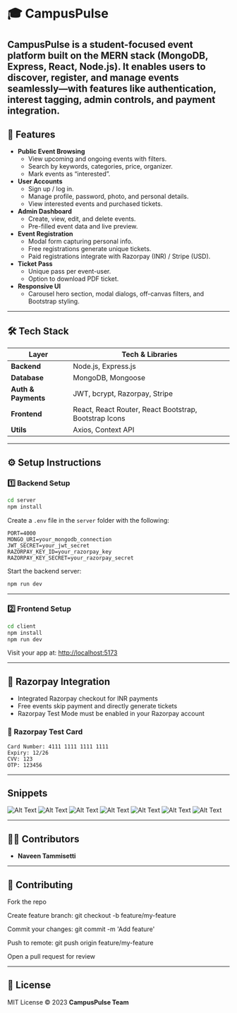 # 🎓 CampusPulse

**CampusPulse** is a student-focused event platform built on the MERN stack (MongoDB, Express, React, Node.js). It enables users to discover, register, and manage events seamlessly—with features like authentication, interest tagging, admin controls, and payment integration.
---
## 🚀 Features

- **Public Event Browsing**
  - View upcoming and ongoing events with filters.
  - Search by keywords, categories, price, organizer.
  - Mark events as “interested”.
- **User Accounts**
  - Sign up / log in.
  - Manage profile, password, photo, and personal details.
  - View interested events and purchased tickets.
- **Admin Dashboard**
  - Create, view, edit, and delete events.
  - Pre-filled event data and live preview.
- **Event Registration**
  - Modal form capturing personal info.
  - Free registrations generate unique tickets.
  - Paid registrations integrate with Razorpay (INR) / Stripe (USD).
- **Ticket Pass**
  - Unique pass per event-user.
  - Option to download PDF ticket.
- **Responsive UI**
  - Carousel hero section, modal dialogs, off-canvas filters, and Bootstrap styling.


---

## 🛠 Tech Stack


| Layer            | Tech & Libraries |
|-----------------|------------------|
| **Backend**      | Node.js, Express.js |
| **Database**     | MongoDB, Mongoose |
| **Auth & Payments** | JWT, bcrypt, Razorpay, Stripe |
| **Frontend**     | React, React Router, React Bootstrap, Bootstrap Icons |
| **Utils**        | Axios, Context API |

---

## ⚙️ Setup Instructions

### 1️⃣ Backend Setup

```bash
cd server
npm install
```

Create a `.env` file in the `server` folder with the following:

```env
PORT=4000
MONGO_URI=your_mongodb_connection
JWT_SECRET=your_jwt_secret
RAZORPAY_KEY_ID=your_razorpay_key
RAZORPAY_KEY_SECRET=your_razorpay_secret
```

Start the backend server:

```bash
npm run dev
```

---

### 2️⃣ Frontend Setup

```bash
cd client
npm install
npm run dev
```

Visit your app at: [http://localhost:5173](http://localhost:5173)

---

## 💸 Razorpay Integration

- Integrated Razorpay checkout for INR payments
- Free events skip payment and directly generate tickets
- Razorpay Test Mode must be enabled in your Razorpay account

### 🔐 Razorpay Test Card

```
Card Number: 4111 1111 1111 1111
Expiry: 12/26
CVV: 123
OTP: 123456
```

---

## Snippets
![Alt Text](https://res.cloudinary.com/dbjaogapk/image/upload/v1753241921/Screenshot_2025-07-18_at_3.03.27_PM_diaumh.png)
![Alt Text](https://res.cloudinary.com/dbjaogapk/image/upload/v1753241920/Screenshot_2025-07-20_at_15.47.21_l0fomx.png)
![Alt Text](https://res.cloudinary.com/dbjaogapk/image/upload/v1753241919/Screenshot_2025-07-20_at_15.49.50_eu7xex.png)
![Alt Text](https://res.cloudinary.com/dbjaogapk/image/upload/v1753241918/Screenshot_2025-07-20_at_15.50.10_orbas4.png)
![Alt Text](https://res.cloudinary.com/dbjaogapk/image/upload/v1753241916/Screenshot_2025-07-20_at_15.48.02_jisnw1.png)
![Alt Text](https://res.cloudinary.com/dbjaogapk/image/upload/v1753241917/Screenshot_2025-07-20_at_15.48.43_pxmzov.png)
![Alt Text](https://res.cloudinary.com/dbjaogapk/image/upload/v1753241916/Screenshot_2025-07-20_at_15.49.33_g2orcc.png)

---

## 🙋‍♂️ Contributors

- **Naveen Tammisetti**

---

## 🤝 Contributing
Fork the repo

Create feature branch: git checkout -b feature/my-feature

Commit your changes: git commit -m 'Add feature'

Push to remote: git push origin feature/my-feature

Open a pull request for review

-----

## 📄 License

MIT License © 2023 **CampusPulse Team**
